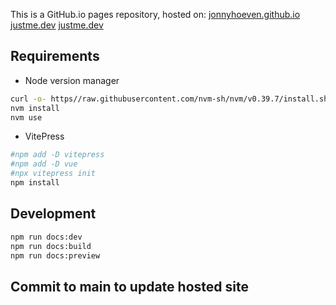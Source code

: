 This is a GitHub.io pages repository, hosted on:
[jonnyhoeven.github.io](https://jonnyhoeven.github.io)
[justme.dev](https://justme.dev)
[justme.dev](https://justme.dev)

## Requirements

- Node version manager

```bash
curl -o- https//raw.githubusercontent.com/nvm-sh/nvm/v0.39.7/install.sh | bash
nvm install
nvm use
```

- VitePress

```bash
#npm add -D vitepress
#npm add -D vue
#npx vitepress init
npm install
```

## Development

```bash
npm run docs:dev
npm run docs:build
npm run docs:preview
```

## Commit to main to update hosted site
